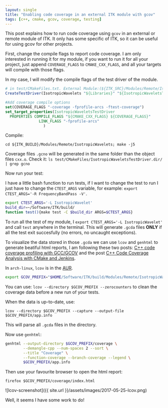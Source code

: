 ```yaml
---
layout: single
title: "Enabling code coverage in an external ITK module with gcov"
tags: [c++, cmake, gcov, coverage, testing]
---
```


This post explains how to run code coverage using `gcov` in an external or remote module of ITK. It only has some specific of ITK, so it can be useful for using gcov for other projects.

First, change the compile flags to report code coverage. I am only interested in running it for my module, if you want to run it for all your project, just append `COVERAGE_FLAGS` to `CMAKE_CXX_FLAGS`, and all your targets will compile with those flags.

In my case, I will modify the compile flags of the test driver of the module.

```cmake
# in test/CMakeFiles.txt. External Module:(${ITK_SRC}/Modules/Remote/IsotropicWavelets)
CreateTestDriver(IsotropicWavelets "${Libraries}" "${IsotropicWaveletsTests}")

#Add coverage compile options
set(COVERAGE_FLAGS "-coverage -fprofile-arcs -ftest-coverage")
set_target_properties(IsotropicWaveletsTestDriver
  PROPERTIES COMPILE_FLAGS "${CMAKE_CXX_FLAGS} ${COVERAGE_FLAGS}"
               LINK_FLAGS "-fprofile-arcs"
                 )

```

Compile:

```
cd ${ITK_BUILD}/Modules/Remote/IsotropicWavelets; make -j5
```

Coverage files `.gcno` will be generated in the same folder than the object files `cxx.o`. Check it: `ls test/CMakeFiles/IsotropicWaveletsTestDriver.dir/ | grep gcno`

Now run your test:

I have a little bash function to run tests, if I want to change the test to run I just have to change the `CTEST_ARGS` variable, for example: `export CTEST_ARGS='-R FrequencyBandPass -V'`.

```bash
export CTEST_ARGS='-L IsotropicWavelet'
build_dir=~/Software/ITK/build/
function test(){make test -C $build_dir ARGS=$CTEST_ARGS}
```

To run all the test of my module, I `export CTEST_ARGS='-L IsotropicWavelet'` and call `test` anywhere in the terminal. This will generate `.gcda` files **ONLY** if all the test exit succesfully (no errors, no uncaught exceptions).

To visualize the data stored in those `.gcda` we can use `lcov` and `genhtml` to generate beatiful html reports, I am following these two posts:
[C++ code coverage profiling with GCC/GCOV](http://bobah.net/book/export/html/2) and the post [C++ Code Coverage Analysis with CMake and Jenkins](https://torbjoernk.github.io/article/2014/08/21/c++-code-coverage-analysis-with-cmake-and-jenkins/).

In `arch-linux`, `lcov` is in the [AUR](https://aur.archlinux.org/packages/lcov/).

```bash
export GCOV_PREFIX="$HOME/Software/ITK/build/Modules/Remote/IsotropicWavelets/test/CMakeFiles/IsotropicWaveletsTestDriver.dir"
```

You can use: `lcov --directory $GCOV_PREFIX --zerocounters` to clean the coverage data before a new run of your tests.

When the data is up-to-date, use:

```
lcov --directory $GCOV_PREFIX --capture --output-file $GCOV_PREFIX/app.info
```

This will parse all `.gcda` files in the directory.

Now use `genhtml`:

```bash
genhtml --output-directory $GCOV_PREFIX/coverage \
        --demangle-cpp --num-spaces 2 --sort \
        --title "Coverage" \
        --function-coverage --branch-coverage --legend \
        $GCOV_PREFIX/app.info
```

Then use your favourite browser to open the html report:

```
firefox $GCOV_PREFIX/coverage/index.html
```

![lcov-screenshot]({{ site.url }}/assets/images/2017-05-25-lcov.png)

Well, it seems I have some work to do!

